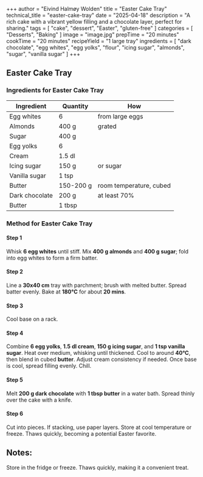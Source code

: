 +++
author = "Eivind Halmøy Wolden"
title = "Easter Cake Tray"
technical_title = "easter-cake-tray"
date = "2025-04-18"
description = "A rich cake with a vibrant yellow filling and a chocolate layer, perfect for sharing."
tags = [
    "cake",
    "dessert",
    "Easter",
    "gluten-free"
]
categories = [
    "Desserts",
    "Baking"
]
image = "image.jpg"
prepTime = "20 minutes"
cookTime = "20 minutes"
recipeYield = "1 large tray"
ingredients = [
    "dark chocolate",
    "egg whites",
    "egg yolks",
    "flour",
    "icing sugar",
    "almonds",
    "sugar",
    "vanilla sugar"
]
+++

## Easter Cake Tray

### Ingredients for Easter Cake Tray

Ingredient | Quantity | How
---|---|---
Egg whites | 6 | from large eggs
Almonds | 400 g | grated
Sugar | 400 g | 
Egg yolks | 6 | 
Cream | 1.5 dl | 
Icing sugar | 150 g | or sugar
Vanilla sugar | 1 tsp | 
Butter | 150-200 g | room temperature, cubed
Dark chocolate | 200 g | at least 70%
Butter | 1 tbsp | 

### Method for Easter Cake Tray

#### Step 1
Whisk **6 egg whites** until stiff. Mix **400 g almonds** and **400 g sugar**; fold into egg whites to form a firm batter.

#### Step 2
Line a **30x40 cm** tray with parchment; brush with melted butter. Spread batter evenly. Bake at **180°C** for about **20 mins**.

#### Step 3
Cool base on a rack.

#### Step 4
Combine **6 egg yolks**, **1.5 dl cream**, **150 g icing sugar**, and **1 tsp vanilla sugar**. Heat over medium, whisking until thickened. Cool to around **40°C**, then blend in cubed **butter**. Adjust cream consistency if needed. Once base is cool, spread filling evenly. Chill.

#### Step 5
Melt **200 g dark chocolate** with **1 tbsp butter** in a water bath. Spread thinly over the cake with a knife.

#### Step 6
Cut into pieces. If stacking, use paper layers. Store at cool temperature or freeze. Thaws quickly, becoming a potential Easter favorite.

## Notes:
Store in the fridge or freeze. Thaws quickly, making it a convenient treat.